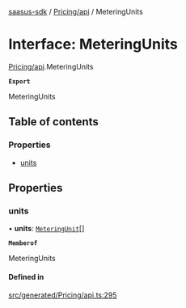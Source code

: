 [saasus-sdk](../README.md) / [Pricing/api](../modules/Pricing_api.md) / MeteringUnits

# Interface: MeteringUnits

[Pricing/api](../modules/Pricing_api.md).MeteringUnits

**`Export`**

MeteringUnits

## Table of contents

### Properties

- [units](Pricing_api.MeteringUnits.md#units)

## Properties

### units

• **units**: [`MeteringUnit`](Pricing_api.MeteringUnit.md)[]

**`Memberof`**

MeteringUnits

#### Defined in

[src/generated/Pricing/api.ts:295](https://github.com/saasus-platform/saasus-sdk-javascript/blob/2c78b0a/src/generated/Pricing/api.ts#L295)
